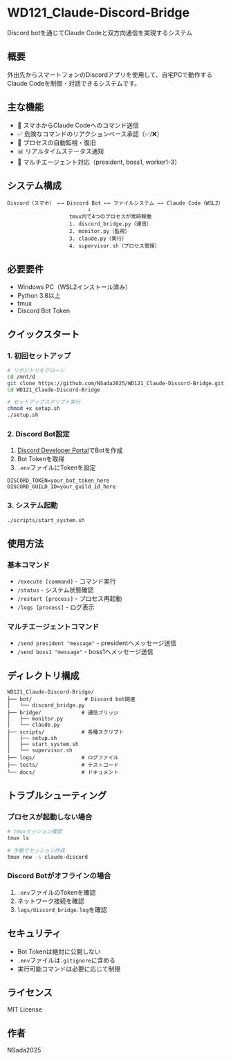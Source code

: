 # WD121_Claude-Discord-Bridge

Discord botを通じてClaude Codeと双方向通信を実現するシステム

## 概要

外出先からスマートフォンのDiscordアプリを使用して、自宅PCで動作するClaude Codeを制御・対話できるシステムです。

## 主な機能

- 📱 スマホからClaude Codeへのコマンド送信
- ✅ 危険なコマンドのリアクションベース承認（✅/❌）
- 🔄 プロセスの自動監視・復旧
- 📊 リアルタイムステータス通知
- 🤖 マルチエージェント対応（president, boss1, worker1-3）

## システム構成

```
Discord（スマホ） ←→ Discord Bot ←→ ファイルシステム ←→ Claude Code（WSL2）
                          ↓
                    tmux内で4つのプロセスが常時稼働
                    1. discord_bridge.py（通信）
                    2. monitor.py（監視）
                    3. claude.py（実行）
                    4. supervisor.sh（プロセス管理）
```

## 必要要件

- Windows PC（WSL2インストール済み）
- Python 3.8以上
- tmux
- Discord Bot Token

## クイックスタート

### 1. 初回セットアップ

```bash
# リポジトリをクローン
cd /mnt/d
git clone https://github.com/NSada2025/WD121_Claude-Discord-Bridge.git
cd WD121_Claude-Discord-Bridge

# セットアップスクリプト実行
chmod +x setup.sh
./setup.sh
```

### 2. Discord Bot設定

1. [Discord Developer Portal](https://discord.com/developers/applications)でBotを作成
2. Bot Tokenを取得
3. `.env`ファイルにTokenを設定

```env
DISCORD_TOKEN=your_bot_token_here
DISCORD_GUILD_ID=your_guild_id_here
```

### 3. システム起動

```bash
./scripts/start_system.sh
```

## 使用方法

### 基本コマンド

- `/execute [command]` - コマンド実行
- `/status` - システム状態確認
- `/restart [process]` - プロセス再起動
- `/logs [process]` - ログ表示

### マルチエージェントコマンド

- `/send president "message"` - presidentへメッセージ送信
- `/send boss1 "message"` - boss1へメッセージ送信

## ディレクトリ構成

```
WD121_Claude-Discord-Bridge/
├── bot/                 # Discord bot関連
│   └── discord_bridge.py
├── bridge/             # 通信ブリッジ
│   ├── monitor.py
│   └── claude.py
├── scripts/            # 各種スクリプト
│   ├── setup.sh
│   ├── start_system.sh
│   └── supervisor.sh
├── logs/               # ログファイル
├── tests/              # テストコード
└── docs/               # ドキュメント
```

## トラブルシューティング

### プロセスが起動しない場合

```bash
# tmuxセッション確認
tmux ls

# 手動でセッション作成
tmux new -s claude-discord
```

### Discord Botがオフラインの場合

1. `.env`ファイルのTokenを確認
2. ネットワーク接続を確認
3. `logs/discord_bridge.log`を確認

## セキュリティ

- Bot Tokenは絶対に公開しない
- `.env`ファイルは`.gitignore`に含める
- 実行可能コマンドは必要に応じて制限

## ライセンス

MIT License

## 作者

NSada2025